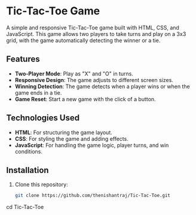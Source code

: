 # Tic-Tac-Toe Game

A simple and responsive Tic-Tac-Toe game built with HTML, CSS, and JavaScript. This game allows two players to take turns and play on a 3x3 grid, with the game automatically detecting the winner or a tie.

## Features
- **Two-Player Mode**: Play as "X" and "O" in turns.
- **Responsive Design**: The game adjusts to different screen sizes.
- **Winning Detection**: The game detects when a player wins or when the game ends in a tie.
- **Game Reset**: Start a new game with the click of a button.

## Technologies Used
- **HTML**: For structuring the game layout.
- **CSS**: For styling the game and adding effects.
- **JavaScript**: For handling the game logic, player turns, and win conditions.

## Installation

1. Clone this repository:
   ```bash
   git clone https://github.com/thenishantraj/Tic-Tac-Toe.git

cd Tic-Tac-Toe
